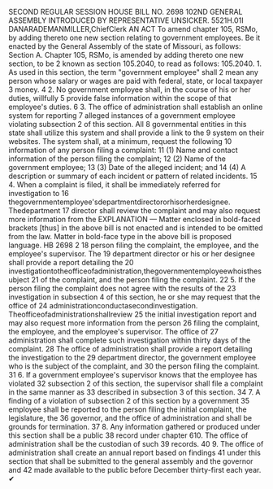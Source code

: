 SECOND REGULAR SESSION
HOUSE BILL NO. 2698
102ND GENERAL ASSEMBLY
INTRODUCED BY REPRESENTATIVE UNSICKER.
5521H.01I DANARADEMANMILLER,ChiefClerk
AN ACT
To amend chapter 105, RSMo, by adding thereto one new section relating to government
employees.
Be it enacted by the General Assembly of the state of Missouri, as follows:
Section A. Chapter 105, RSMo, is amended by adding thereto one new section, to be
2 known as section 105.2040, to read as follows:
105.2040. 1. As used in this section, the term "government employee" shall
2 mean any person whose salary or wages are paid with federal, state, or local taxpayer
3 money.
4 2. No government employee shall, in the course of his or her duties, willfully
5 provide false information within the scope of that employee's duties.
6 3. The office of administration shall establish an online system for reporting
7 alleged instances of a government employee violating subsection 2 of this section. All
8 governmental entities in this state shall utilize this system and shall provide a link to the
9 system on their websites. The system shall, at a minimum, request the following
10 information of any person filing a complaint:
11 (1) Name and contact information of the person filing the complaint;
12 (2) Name of the government employee;
13 (3) Date of the alleged incident; and
14 (4) A description or summary of each incident or pattern of related incidents.
15 4. When a complaint is filed, it shall be immediately referred for investigation to
16 thegovernmentemployee'sdepartmentdirectororhisorherdesignee. Thedepartment
17 director shall review the complaint and may also request more information from the
EXPLANATION — Matter enclosed in bold-faced brackets [thus] in the above bill is not enacted and is
intended to be omitted from the law. Matter in bold-face type in the above bill is proposed language.
HB 2698 2
18 person filing the complaint, the employee, and the employee's supervisor. The
19 department director or his or her designee shall provide a report detailing the
20 investigationtotheofficeofadministration,thegovernmentemployeewhoisthesubject
21 of the complaint, and the person filing the complaint.
22 5. If the person filing the complaint does not agree with the results of the
23 investigation in subsection 4 of this section, he or she may request that the office of
24 administrationconductasecondinvestigation. Theofficeofadministrationshallreview
25 the initial investigation report and may also request more information from the person
26 filing the complaint, the employee, and the employee's supervisor. The office of
27 administration shall complete such investigation within thirty days of the complaint.
28 The office of administration shall provide a report detailing the investigation to the
29 department director, the government employee who is the subject of the complaint, and
30 the person filing the complaint.
31 6. If a government employee's supervisor knows that the employee has violated
32 subsection 2 of this section, the supervisor shall file a complaint in the same manner as
33 described in subsection 3 of this section.
34 7. A finding of a violation of subsection 2 of this section by a government
35 employee shall be reported to the person filing the initial complaint, the legislature, the
36 governor, and the office of administration and shall be grounds for termination.
37 8. Any information gathered or produced under this section shall be a public
38 record under chapter 610. The office of administration shall be the custodian of such
39 records.
40 9. The office of administration shall create an annual report based on findings
41 under this section that shall be submitted to the general assembly and the governor and
42 made available to the public before December thirty-first each year.
✔